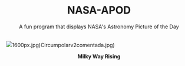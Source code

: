 <div align="center">
  <h1>
    NASA-APOD
  </h1>
</div>
  
<div align="center">
  A fun program that displays NASA's Astronomy Picture of the Day
</div>

<br>

![](https://apod.nasa.gov/apod/image/2312/_MG_2485-mod_APOD.jpg)1600px.jpg)Circumpolarv2comentada.jpg)

<p align = "center">
  <b>Milky Way Rising</b>
</p>
